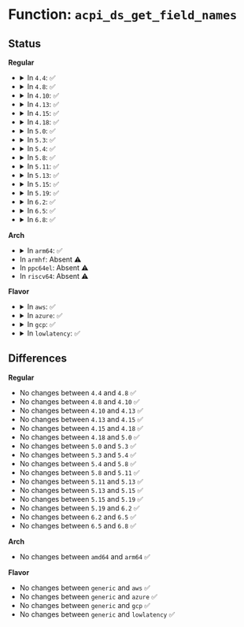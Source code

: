 # Function: <code>acpi_ds_get_field_names</code>

## Status
<b>Regular</b>
<ul>
<li>
<details>
<summary>In <code>4.4</code>: ✅</summary>

```c
acpi_status acpi_ds_get_field_names(struct acpi_create_field_info *info, struct acpi_walk_state *walk_state, union acpi_parse_object *arg);
```

**Collision:** Unique Static

**Inline:** No

**Transformation:** False

**Instances:**

```
In drivers/acpi/acpica/dsfield.c (ffffffff8148ba88)
Location: drivers/acpi/acpica/dsfield.c:286
Inline: False
Direct callers:
  - drivers/acpi/acpica/dsfield.c:acpi_ds_create_field
  - drivers/acpi/acpica/dsfield.c:acpi_ds_create_bank_field
  - drivers/acpi/acpica/dsfield.c:acpi_ds_create_index_field
```
**Symbols:**

```
ffffffff8148ba88-ffffffff8148bcb7: acpi_ds_get_field_names (STB_LOCAL)
```
</details>
</li>
<li>
<details>
<summary>In <code>4.8</code>: ✅</summary>

```c
acpi_status acpi_ds_get_field_names(struct acpi_create_field_info *info, struct acpi_walk_state *walk_state, union acpi_parse_object *arg);
```

**Collision:** Unique Static

**Inline:** No

**Transformation:** False

**Instances:**

```
In drivers/acpi/acpica/dsfield.c (ffffffff814da8b1)
Location: drivers/acpi/acpica/dsfield.c:286
Inline: False
Direct callers:
  - drivers/acpi/acpica/dsfield.c:acpi_ds_create_index_field
  - drivers/acpi/acpica/dsfield.c:acpi_ds_create_bank_field
  - drivers/acpi/acpica/dsfield.c:acpi_ds_create_field
```
**Symbols:**

```
ffffffff814da8b1-ffffffff814daae1: acpi_ds_get_field_names (STB_LOCAL)
```
</details>
</li>
<li>
<details>
<summary>In <code>4.10</code>: ✅</summary>

```c
acpi_status acpi_ds_get_field_names(struct acpi_create_field_info *info, struct acpi_walk_state *walk_state, union acpi_parse_object *arg);
```

**Collision:** Unique Static

**Inline:** No

**Transformation:** False

**Instances:**

```
In drivers/acpi/acpica/dsfield.c (ffffffff814fd1ca)
Location: drivers/acpi/acpica/dsfield.c:286
Inline: False
Direct callers:
  - drivers/acpi/acpica/dsfield.c:acpi_ds_create_index_field
  - drivers/acpi/acpica/dsfield.c:acpi_ds_create_bank_field
  - drivers/acpi/acpica/dsfield.c:acpi_ds_create_field
```
**Symbols:**

```
ffffffff814fd1ca-ffffffff814fd3fa: acpi_ds_get_field_names (STB_LOCAL)
```
</details>
</li>
<li>
<details>
<summary>In <code>4.13</code>: ✅</summary>

```c
acpi_status acpi_ds_get_field_names(struct acpi_create_field_info *info, struct acpi_walk_state *walk_state, union acpi_parse_object *arg);
```

**Collision:** Unique Static

**Inline:** No

**Transformation:** False

**Instances:**

```
In drivers/acpi/acpica/dsfield.c (ffffffff8150d685)
Location: drivers/acpi/acpica/dsfield.c:286
Inline: False
Direct callers:
  - drivers/acpi/acpica/dsfield.c:acpi_ds_create_index_field
  - drivers/acpi/acpica/dsfield.c:acpi_ds_create_bank_field
  - drivers/acpi/acpica/dsfield.c:acpi_ds_create_field
```
**Symbols:**

```
ffffffff8150d685-ffffffff8150d8b5: acpi_ds_get_field_names (STB_LOCAL)
```
</details>
</li>
<li>
<details>
<summary>In <code>4.15</code>: ✅</summary>

```c
acpi_status acpi_ds_get_field_names(struct acpi_create_field_info *info, struct acpi_walk_state *walk_state, union acpi_parse_object *arg);
```

**Collision:** Unique Static

**Inline:** No

**Transformation:** False

**Instances:**

```
In drivers/acpi/acpica/dsfield.c (ffffffff8155147e)
Location: drivers/acpi/acpica/dsfield.c:287
Inline: False
Direct callers:
  - drivers/acpi/acpica/dsfield.c:acpi_ds_create_index_field
  - drivers/acpi/acpica/dsfield.c:acpi_ds_create_bank_field
  - drivers/acpi/acpica/dsfield.c:acpi_ds_create_field
```
**Symbols:**

```
ffffffff8155147e-ffffffff815517c4: acpi_ds_get_field_names (STB_LOCAL)
```
</details>
</li>
<li>
<details>
<summary>In <code>4.18</code>: ✅</summary>

```c
acpi_status acpi_ds_get_field_names(struct acpi_create_field_info *info, struct acpi_walk_state *walk_state, union acpi_parse_object *arg);
```

**Collision:** Unique Static

**Inline:** No

**Transformation:** False

**Instances:**

```
In drivers/acpi/acpica/dsfield.c (ffffffff81587d76)
Location: drivers/acpi/acpica/dsfield.c:254
Inline: False
Direct callers:
  - drivers/acpi/acpica/dsfield.c:acpi_ds_create_index_field
  - drivers/acpi/acpica/dsfield.c:acpi_ds_create_bank_field
  - drivers/acpi/acpica/dsfield.c:acpi_ds_create_field
```
**Symbols:**

```
ffffffff81587d76-ffffffff815880c7: acpi_ds_get_field_names (STB_LOCAL)
```
</details>
</li>
<li>
<details>
<summary>In <code>5.0</code>: ✅</summary>

```c
acpi_status acpi_ds_get_field_names(struct acpi_create_field_info *info, struct acpi_walk_state *walk_state, union acpi_parse_object *arg);
```

**Collision:** Unique Static

**Inline:** No

**Transformation:** False

**Instances:**

```
In drivers/acpi/acpica/dsfield.c (ffffffff815a0287)
Location: drivers/acpi/acpica/dsfield.c:258
Inline: False
Direct callers:
  - drivers/acpi/acpica/dsfield.c:acpi_ds_create_index_field
  - drivers/acpi/acpica/dsfield.c:acpi_ds_create_bank_field
  - drivers/acpi/acpica/dsfield.c:acpi_ds_create_field
```
**Symbols:**

```
ffffffff815a0287-ffffffff815a05f1: acpi_ds_get_field_names (STB_LOCAL)
```
</details>
</li>
<li>
<details>
<summary>In <code>5.3</code>: ✅</summary>

```c
acpi_status acpi_ds_get_field_names(struct acpi_create_field_info *info, struct acpi_walk_state *walk_state, union acpi_parse_object *arg);
```

**Collision:** Unique Static

**Inline:** No

**Transformation:** False

**Instances:**

```
In drivers/acpi/acpica/dsfield.c (ffffffff815d185d)
Location: drivers/acpi/acpica/dsfield.c:258
Inline: False
Direct callers:
  - drivers/acpi/acpica/dsfield.c:acpi_ds_create_index_field
  - drivers/acpi/acpica/dsfield.c:acpi_ds_create_bank_field
  - drivers/acpi/acpica/dsfield.c:acpi_ds_create_field
```
**Symbols:**

```
ffffffff815d185d-ffffffff815d1bc7: acpi_ds_get_field_names (STB_LOCAL)
```
</details>
</li>
<li>
<details>
<summary>In <code>5.4</code>: ✅</summary>

```c
acpi_status acpi_ds_get_field_names(struct acpi_create_field_info *info, struct acpi_walk_state *walk_state, union acpi_parse_object *arg);
```

**Collision:** Unique Static

**Inline:** No

**Transformation:** False

**Instances:**

```
In drivers/acpi/acpica/dsfield.c (ffffffff815f2acd)
Location: drivers/acpi/acpica/dsfield.c:258
Inline: False
Direct callers:
  - drivers/acpi/acpica/dsfield.c:acpi_ds_create_index_field
  - drivers/acpi/acpica/dsfield.c:acpi_ds_create_bank_field
  - drivers/acpi/acpica/dsfield.c:acpi_ds_create_field
```
**Symbols:**

```
ffffffff815f2acd-ffffffff815f2e37: acpi_ds_get_field_names (STB_LOCAL)
```
</details>
</li>
<li>
<details>
<summary>In <code>5.8</code>: ✅</summary>

```c
acpi_status acpi_ds_get_field_names(struct acpi_create_field_info *info, struct acpi_walk_state *walk_state, union acpi_parse_object *arg);
```

**Collision:** Unique Static

**Inline:** No

**Transformation:** False

**Instances:**

```
In drivers/acpi/acpica/dsfield.c (ffffffff8169eade)
Location: drivers/acpi/acpica/dsfield.c:260
Inline: False
Direct callers:
  - drivers/acpi/acpica/dsfield.c:acpi_ds_create_index_field
  - drivers/acpi/acpica/dsfield.c:acpi_ds_create_bank_field
  - drivers/acpi/acpica/dsfield.c:acpi_ds_create_field
```
**Symbols:**

```
ffffffff8169eade-ffffffff8169ee48: acpi_ds_get_field_names (STB_LOCAL)
```
</details>
</li>
<li>
<details>
<summary>In <code>5.11</code>: ✅</summary>

```c
acpi_status acpi_ds_get_field_names(struct acpi_create_field_info *info, struct acpi_walk_state *walk_state, union acpi_parse_object *arg);
```

**Collision:** Unique Static

**Inline:** No

**Transformation:** False

**Instances:**

```
In drivers/acpi/acpica/dsfield.c (ffffffff816bc2f6)
Location: drivers/acpi/acpica/dsfield.c:260
Inline: False
Direct callers:
  - drivers/acpi/acpica/dsfield.c:acpi_ds_create_index_field
  - drivers/acpi/acpica/dsfield.c:acpi_ds_create_bank_field
  - drivers/acpi/acpica/dsfield.c:acpi_ds_create_field
```
**Symbols:**

```
ffffffff816bc2f6-ffffffff816bc660: acpi_ds_get_field_names (STB_LOCAL)
```
</details>
</li>
<li>
<details>
<summary>In <code>5.13</code>: ✅</summary>

```c
acpi_status acpi_ds_get_field_names(struct acpi_create_field_info *info, struct acpi_walk_state *walk_state, union acpi_parse_object *arg);
```

**Collision:** Unique Static

**Inline:** No

**Transformation:** False

**Instances:**

```
In drivers/acpi/acpica/dsfield.c (ffffffff8169e414)
Location: drivers/acpi/acpica/dsfield.c:260
Inline: False
Direct callers:
  - drivers/acpi/acpica/dsfield.c:acpi_ds_create_index_field
  - drivers/acpi/acpica/dsfield.c:acpi_ds_create_bank_field
  - drivers/acpi/acpica/dsfield.c:acpi_ds_create_field
```
**Symbols:**

```
ffffffff8169e414-ffffffff8169e77a: acpi_ds_get_field_names (STB_LOCAL)
```
</details>
</li>
<li>
<details>
<summary>In <code>5.15</code>: ✅</summary>

```c
acpi_status acpi_ds_get_field_names(struct acpi_create_field_info *info, struct acpi_walk_state *walk_state, union acpi_parse_object *arg);
```

**Collision:** Unique Static

**Inline:** No

**Transformation:** False

**Instances:**

```
In drivers/acpi/acpica/dsfield.c (ffffffff81714a14)
Location: drivers/acpi/acpica/dsfield.c:260
Inline: False
Direct callers:
  - drivers/acpi/acpica/dsfield.c:acpi_ds_create_index_field
  - drivers/acpi/acpica/dsfield.c:acpi_ds_create_bank_field
  - drivers/acpi/acpica/dsfield.c:acpi_ds_create_field
```
**Symbols:**

```
ffffffff81714a14-ffffffff81714d7a: acpi_ds_get_field_names (STB_LOCAL)
```
</details>
</li>
<li>
<details>
<summary>In <code>5.19</code>: ✅</summary>

```c
acpi_status acpi_ds_get_field_names(struct acpi_create_field_info *info, struct acpi_walk_state *walk_state, union acpi_parse_object *arg);
```

**Collision:** Unique Static

**Inline:** No

**Transformation:** False

**Instances:**

```
In drivers/acpi/acpica/dsfield.c (ffffffff818443e7)
Location: drivers/acpi/acpica/dsfield.c:260
Inline: False
Direct callers:
  - drivers/acpi/acpica/dsfield.c:acpi_ds_create_index_field
  - drivers/acpi/acpica/dsfield.c:acpi_ds_create_bank_field
  - drivers/acpi/acpica/dsfield.c:acpi_ds_create_field
```
**Symbols:**

```
ffffffff818443e7-ffffffff8184474d: acpi_ds_get_field_names (STB_LOCAL)
```
</details>
</li>
<li>
<details>
<summary>In <code>6.2</code>: ✅</summary>

```c
acpi_status acpi_ds_get_field_names(struct acpi_create_field_info *info, struct acpi_walk_state *walk_state, union acpi_parse_object *arg);
```

**Collision:** Unique Static

**Inline:** No

**Transformation:** False

**Instances:**

```
In drivers/acpi/acpica/dsfield.c (ffffffff8197baf0)
Location: drivers/acpi/acpica/dsfield.c:260
Inline: False
Direct callers:
  - drivers/acpi/acpica/dsfield.c:acpi_ds_create_index_field
  - drivers/acpi/acpica/dsfield.c:acpi_ds_create_bank_field
  - drivers/acpi/acpica/dsfield.c:acpi_ds_create_field
```
**Symbols:**

```
ffffffff8197baf0-ffffffff8197be9a: acpi_ds_get_field_names (STB_LOCAL)
```
</details>
</li>
<li>
<details>
<summary>In <code>6.5</code>: ✅</summary>

```c
acpi_status acpi_ds_get_field_names(struct acpi_create_field_info *info, struct acpi_walk_state *walk_state, union acpi_parse_object *arg);
```

**Collision:** Unique Static

**Inline:** No

**Transformation:** False

**Instances:**

```
In drivers/acpi/acpica/dsfield.c (ffffffff819c2590)
Location: drivers/acpi/acpica/dsfield.c:260
Inline: False
Direct callers:
  - drivers/acpi/acpica/dsfield.c:acpi_ds_create_index_field
  - drivers/acpi/acpica/dsfield.c:acpi_ds_create_bank_field
  - drivers/acpi/acpica/dsfield.c:acpi_ds_create_field
```
**Symbols:**

```
ffffffff819c2590-ffffffff819c293a: acpi_ds_get_field_names (STB_LOCAL)
```
</details>
</li>
<li>
<details>
<summary>In <code>6.8</code>: ✅</summary>

```c
acpi_status acpi_ds_get_field_names(struct acpi_create_field_info *info, struct acpi_walk_state *walk_state, union acpi_parse_object *arg);
```

**Collision:** Unique Static

**Inline:** No

**Transformation:** False

**Instances:**

```
In drivers/acpi/acpica/dsfield.c (ffffffff81a0cfb0)
Location: drivers/acpi/acpica/dsfield.c:260
Inline: False
Direct callers:
  - drivers/acpi/acpica/dsfield.c:acpi_ds_create_index_field
  - drivers/acpi/acpica/dsfield.c:acpi_ds_create_bank_field
  - drivers/acpi/acpica/dsfield.c:acpi_ds_create_field
```
**Symbols:**

```
ffffffff81a0cfb0-ffffffff81a0d35a: acpi_ds_get_field_names (STB_LOCAL)
```
</details>
</li>
</ul>
<b>Arch</b>
<ul>
<li>
<details>
<summary>In <code>arm64</code>: ✅</summary>

```c
acpi_status acpi_ds_get_field_names(struct acpi_create_field_info *info, struct acpi_walk_state *walk_state, union acpi_parse_object *arg);
```

**Collision:** Unique Static

**Inline:** No

**Transformation:** False

**Instances:**

```
In drivers/acpi/acpica/dsfield.c (ffff80001077cd5c)
Location: drivers/acpi/acpica/dsfield.c:258
Inline: False
Direct callers:
  - drivers/acpi/acpica/dsfield.c:acpi_ds_create_index_field
  - drivers/acpi/acpica/dsfield.c:acpi_ds_create_bank_field
  - drivers/acpi/acpica/dsfield.c:acpi_ds_create_field
```
**Symbols:**

```
ffff80001077cd5c-ffff80001077cfb4: acpi_ds_get_field_names (STB_LOCAL)
```
</details>
</li>
<li>
In <code>armhf</code>: Absent ⚠️
</li>
<li>
In <code>ppc64el</code>: Absent ⚠️
</li>
<li>
In <code>riscv64</code>: Absent ⚠️
</li>
</ul>
<b>Flavor</b>
<ul>
<li>
<details>
<summary>In <code>aws</code>: ✅</summary>

```c
acpi_status acpi_ds_get_field_names(struct acpi_create_field_info *info, struct acpi_walk_state *walk_state, union acpi_parse_object *arg);
```

**Collision:** Unique Static

**Inline:** No

**Transformation:** False

**Instances:**

```
In drivers/acpi/acpica/dsfield.c (ffffffff815e0c5d)
Location: drivers/acpi/acpica/dsfield.c:258
Inline: False
Direct callers:
  - drivers/acpi/acpica/dsfield.c:acpi_ds_create_index_field
  - drivers/acpi/acpica/dsfield.c:acpi_ds_create_bank_field
  - drivers/acpi/acpica/dsfield.c:acpi_ds_create_field
```
**Symbols:**

```
ffffffff815e0c5d-ffffffff815e0eaa: acpi_ds_get_field_names (STB_LOCAL)
```
</details>
</li>
<li>
<details>
<summary>In <code>azure</code>: ✅</summary>

```c
acpi_status acpi_ds_get_field_names(struct acpi_create_field_info *info, struct acpi_walk_state *walk_state, union acpi_parse_object *arg);
```

**Collision:** Unique Static

**Inline:** No

**Transformation:** False

**Instances:**

```
In drivers/acpi/acpica/dsfield.c (ffffffff815cc2dd)
Location: drivers/acpi/acpica/dsfield.c:258
Inline: False
Direct callers:
  - drivers/acpi/acpica/dsfield.c:acpi_ds_create_index_field
  - drivers/acpi/acpica/dsfield.c:acpi_ds_create_bank_field
  - drivers/acpi/acpica/dsfield.c:acpi_ds_create_field
```
**Symbols:**

```
ffffffff815cc2dd-ffffffff815cc52a: acpi_ds_get_field_names (STB_LOCAL)
```
</details>
</li>
<li>
<details>
<summary>In <code>gcp</code>: ✅</summary>

```c
acpi_status acpi_ds_get_field_names(struct acpi_create_field_info *info, struct acpi_walk_state *walk_state, union acpi_parse_object *arg);
```

**Collision:** Unique Static

**Inline:** No

**Transformation:** False

**Instances:**

```
In drivers/acpi/acpica/dsfield.c (ffffffff815e6dad)
Location: drivers/acpi/acpica/dsfield.c:258
Inline: False
Direct callers:
  - drivers/acpi/acpica/dsfield.c:acpi_ds_create_index_field
  - drivers/acpi/acpica/dsfield.c:acpi_ds_create_bank_field
  - drivers/acpi/acpica/dsfield.c:acpi_ds_create_field
```
**Symbols:**

```
ffffffff815e6dad-ffffffff815e7117: acpi_ds_get_field_names (STB_LOCAL)
```
</details>
</li>
<li>
<details>
<summary>In <code>lowlatency</code>: ✅</summary>

```c
acpi_status acpi_ds_get_field_names(struct acpi_create_field_info *info, struct acpi_walk_state *walk_state, union acpi_parse_object *arg);
```

**Collision:** Unique Static

**Inline:** No

**Transformation:** False

**Instances:**

```
In drivers/acpi/acpica/dsfield.c (ffffffff81600c5d)
Location: drivers/acpi/acpica/dsfield.c:258
Inline: False
Direct callers:
  - drivers/acpi/acpica/dsfield.c:acpi_ds_create_index_field
  - drivers/acpi/acpica/dsfield.c:acpi_ds_create_bank_field
  - drivers/acpi/acpica/dsfield.c:acpi_ds_create_field
```
**Symbols:**

```
ffffffff81600c5d-ffffffff81600fc7: acpi_ds_get_field_names (STB_LOCAL)
```
</details>
</li>
</ul>

## Differences
<b>Regular</b>
<ul>
<li>
No changes between <code>4.4</code> and <code>4.8</code> ✅
</li>
<li>
No changes between <code>4.8</code> and <code>4.10</code> ✅
</li>
<li>
No changes between <code>4.10</code> and <code>4.13</code> ✅
</li>
<li>
No changes between <code>4.13</code> and <code>4.15</code> ✅
</li>
<li>
No changes between <code>4.15</code> and <code>4.18</code> ✅
</li>
<li>
No changes between <code>4.18</code> and <code>5.0</code> ✅
</li>
<li>
No changes between <code>5.0</code> and <code>5.3</code> ✅
</li>
<li>
No changes between <code>5.3</code> and <code>5.4</code> ✅
</li>
<li>
No changes between <code>5.4</code> and <code>5.8</code> ✅
</li>
<li>
No changes between <code>5.8</code> and <code>5.11</code> ✅
</li>
<li>
No changes between <code>5.11</code> and <code>5.13</code> ✅
</li>
<li>
No changes between <code>5.13</code> and <code>5.15</code> ✅
</li>
<li>
No changes between <code>5.15</code> and <code>5.19</code> ✅
</li>
<li>
No changes between <code>5.19</code> and <code>6.2</code> ✅
</li>
<li>
No changes between <code>6.2</code> and <code>6.5</code> ✅
</li>
<li>
No changes between <code>6.5</code> and <code>6.8</code> ✅
</li>
</ul>
<b>Arch</b>
<ul>
<li>
No changes between <code>amd64</code> and <code>arm64</code> ✅
</li>
</ul>
<b>Flavor</b>
<ul>
<li>
No changes between <code>generic</code> and <code>aws</code> ✅
</li>
<li>
No changes between <code>generic</code> and <code>azure</code> ✅
</li>
<li>
No changes between <code>generic</code> and <code>gcp</code> ✅
</li>
<li>
No changes between <code>generic</code> and <code>lowlatency</code> ✅
</li>
</ul>
